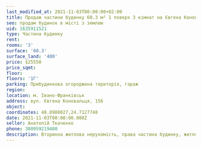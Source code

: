 ```yaml
---
last_modified_at: 2021-11-03T00:00:00+02:00
title: Продаж частини будинку 60.3 м² 1 поверх 3 кімнат на Євгена Коновальця
seo: продам будинок в місті з землею
uid: 1635911521
type: Частина будинку
rent:
rooms: '3'
surface: '60.3'
surface_land: '400'
price: $25550
price_sqmt:
floor:
floors: '1Г'
parking: Прибудинкова огороджена територія, гараж
region:
location: м. Івано-Франківськ
address: вул. Євгена Коновальця, 156
object:
coordinates: 48.8988027,24.7127748
date: 2021-11-03T00:00:00.000Z
seller: Анатолій Ткаченко
phone: 380959219480
description: Вторинна житлова нерухомість, права частина будинку, житло придатне для проживання
---
```

